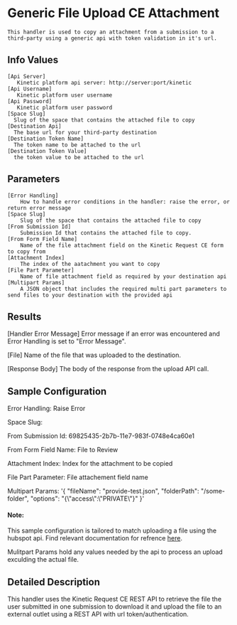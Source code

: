 # Generic File Upload CE Attachment
    This handler is used to copy an attachment from a submission to a third-party using a generic api with token validation in it's url.

## Info Values
    [Api Server]
       Kinetic platform api server: http://server:port/kinetic
    [Api Username]   
       Kinetic platform user username
    [Api Password]   
       Kinetic platform user password 
    [Space Slug]  
      Slug of the space that contains the attached file to copy
    [Destination Api]
      The base url for your third-party destination
    [Destination Token Name]
      The token name to be attached to the url
    [Destination Token Value]
      the token value to be attached to the url  

## Parameters
    [Error Handling]
        How to handle error conditions in the handler: raise the error, or return error message
    [Space Slug]
        Slug of the space that contains the attached file to copy
    [From Submission Id]
        Submission Id that contains the attached file to copy.
    [From Form Field Name]
        Name of the file attachment field on the Kinetic Request CE form to copy from
    [Attachment Index]
        The index of the aatachment you want to copy 
    [File Part Parameter]
        Name of file attachment field as required by your destination api    
    [Multipart Params]
        A JSON object that includes the required multi part parameters to send files to your destination with the provided api

## Results
[Handler Error Message]
  Error message if an error was encountered and Error Handling is set to "Error Message".

[File]
  Name of the file that was uploaded to the destination.

[Response Body]
  The body of the response from the upload API call.

## Sample Configuration


Error Handling:          Raise Error

Space Slug:

From Submission Id:      69825435-2b7b-11e7-983f-0748e4ca60e1

From Form Field Name:    File to Review

Attachment Index:  Index for the attachment to be copied

File Part Parameter: File attachement field name

Multipart Params:        '{
"fileName": "provide-test.json",
"folderPath": "/some-folder",
"options": "{\\"access\\":\\"PRIVATE\\"}"
}'

#### Note: 
This sample configuration is tailored to match uploading a file using the hubspot api. Find relevant documentation for refrence [here](https://developers.hubspot.com/docs/api/files/files).

Mulitpart Params hold any values needed by the api to process an upload exculding the actual file.


## Detailed Description
This handler uses the Kinetic Request CE REST API to retrieve the file the user submitted in one
submission to download it and upload the file to an external outlet using a REST API with url token/authentication.